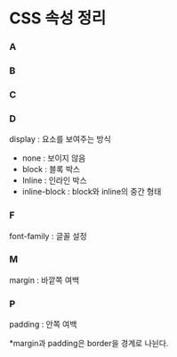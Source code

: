 # CSS  속성 정리





### A

### B

### C

### D

display : 요소를 보여주는 방식

- none : 보이지 않음
- block : 블록 박스
- Inline : 인라인 박스
- inline-block : block와 inline의 중간 형태



### F

font-family : 글꼴 설정



### M

margin : 바깥쪽 여백



### P

padding : 안쪽 여백

*margin과 padding은 border을 경계로 나뉜다.